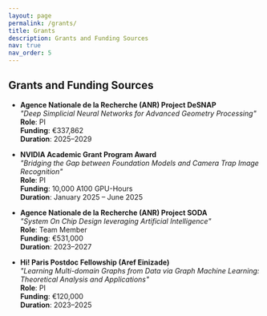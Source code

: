 ```yaml
---
layout: page
permalink: /grants/
title: Grants
description: Grants and Funding Sources
nav: true
nav_order: 5
---
```


## Grants and Funding Sources

- **Agence Nationale de la Recherche (ANR) Project DeSNAP**  
  *"Deep Simplicial Neural Networks for Advanced Geometry Processing"*  
  **Role**: PI  
  **Funding**: €337,862  
  **Duration**: 2025–2029  


- **NVIDIA Academic Grant Program Award**  
  *"Bridging the Gap between Foundation Models and Camera Trap Image Recognition"*  
  **Role**: PI  
  **Funding**: 10,000 A100 GPU-Hours  
  **Duration**: January 2025 – June 2025  


- **Agence Nationale de la Recherche (ANR) Project SODA**  
  *"System On Chip Design leveraging Artificial Intelligence"*  
  **Role**: Team Member  
  **Funding**: €531,000  
  **Duration**: 2023–2027  


- **Hi! Paris Postdoc Fellowship (Aref Einizade)**  
  *"Learning Multi-domain Graphs from Data via Graph Machine Learning: Theoretical Analysis and Applications"*  
  **Role**: PI  
  **Funding**: €120,000  
  **Duration**: 2023–2025  